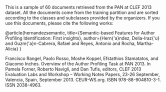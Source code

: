 This is a sample of 60 documents retrieved from the PAN at CLEF 2013 dataset. All the documents come from the training partition and are sorted according to the classes and subclasses provided by the organizers.
If you use this documents, please cite the following works:

@article{hernandezsemantic,
  title={Semantic-based Features for Author Profiling Identification: First insights},
  author={Hern{\'a}ndez, Delia-Iraz{\'u} and Guzm{\'a}n-Cabrera, Rafael and Reyes, Antonio and Rocha, Martha-Alicia}
}

Francisco Rangel, Paolo Rosso, Moshe Koppel, Efstathios Stamatatos, and Giacomo Inches. Overview of the Author Profiling Task at PAN 2013. In Pamela Forner, Roberto Navigli, and Dan Tufis, editors, CLEF 2013 Evaluation Labs and Workshop – Working Notes Papers, 23-26 September, Valencia, Spain, September 2013. CEUR-WS.org. ISBN 978-88-904810-3-1. ISSN 2038-4963.
